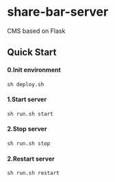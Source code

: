 share-bar-server
================
CMS based on Flask

## Quick Start

#### 0.Init environment
`sh deploy.sh`


#### 1.Start server
`sh run.sh start`


#### 2.Stop server
`sh run.sh stop`


#### 2.Restart server
`sh run.sh restart`
